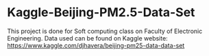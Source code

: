 # Kaggle-Beijing-PM2.5-Data-Set
This project is done for Soft computing class on Faculty of Electronic Engineering. Data used can be found on Kaggle website: https://www.kaggle.com/djhavera/beijing-pm25-data-data-set 
